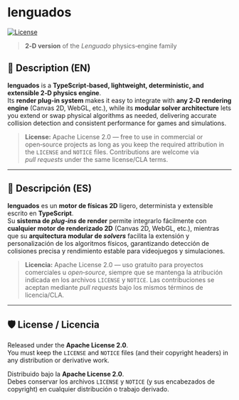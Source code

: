 # lenguados  
[![License](https://img.shields.io/badge/license-Apache--2.0-blue.svg)](LICENSE)  
> **2‑D version** of the *Lenguado* physics‑engine family

## 📜 Description (EN)

**lenguados** is a **TypeScript‑based, lightweight, deterministic, and extensible 2‑D physics engine**.  
Its **render plug‑in system** makes it easy to integrate with **any 2‑D rendering engine** (Canvas 2D, WebGL, etc.), while its **modular solver architecture** lets you extend or swap physical algorithms as needed, delivering accurate collision detection and consistent performance for games and simulations.

> **License:** Apache License 2.0 — free to use in commercial or open‑source projects as long as you keep the required attribution in the `LICENSE` and `NOTICE` files. Contributions are welcome via *pull requests* under the same license/CLA terms.

---

## 📜 Descripción (ES)

**lenguados** es un **motor de físicas 2D** ligero, determinista y extensible escrito en **TypeScript**.  
Su **sistema de *plug‑ins* de render** permite integrarlo fácilmente con **cualquier motor de renderizado 2D** (Canvas 2D, WebGL, etc.), mientras que su **arquitectura modular de *solvers*** facilita la extensión y personalización de los algoritmos físicos, garantizando detección de colisiones precisa y rendimiento estable para videojuegos y simulaciones.

> **Licencia:** Apache License 2.0 — uso gratuito para proyectos comerciales u *open‑source*, siempre que se mantenga la atribución indicada en los archivos `LICENSE` y `NOTICE`. Las contribuciones se aceptan mediante *pull requests* bajo los mismos términos de licencia/CLA.

---

## 🛡️ License / Licencia  

Released under the **Apache License 2.0**.  
You must keep the `LICENSE` and `NOTICE` files (and their copyright headers) in any distribution or derivative work.

Distribuido bajo la **Apache License 2.0**.  
Debes conservar los archivos `LICENSE` y `NOTICE` (y sus encabezados de copyright) en cualquier distribución o trabajo derivado.

